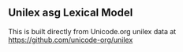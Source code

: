 Unilex asg Lexical Model
----------------------

This is built directly from Unicode.org unilex data at
https://github.com/unicode-org/unilex
